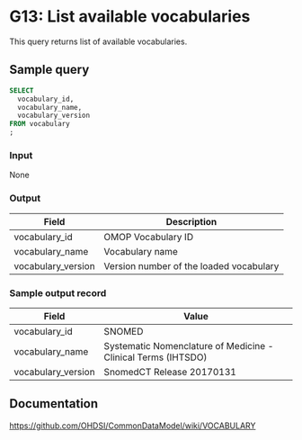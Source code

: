 # G13: List available vocabularies

This query returns list of available vocabularies.

## Sample query

```sql
SELECT
  vocabulary_id,
  vocabulary_name,
  vocabulary_version
FROM vocabulary
;
```
### Input

None

### Output

| Field |  Description |
| --- | --- |
|  vocabulary_id |  OMOP Vocabulary ID |
|  vocabulary_name |  Vocabulary name |
|  vocabulary_version |  Version number of the loaded vocabulary |

### Sample output record

| Field |  Value |
| --- | --- |
|  vocabulary_id |  SNOMED |
|  vocabulary_name |  Systematic Nomenclature of Medicine - Clinical Terms (IHTSDO) |
|  vocabulary_version |  SnomedCT Release 20170131 |

## Documentation
https://github.com/OHDSI/CommonDataModel/wiki/VOCABULARY
